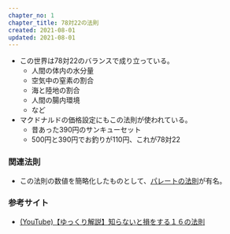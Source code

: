 ```yaml
---
chapter_no: 1
chapter_title: 78対22の法則
created: 2021-08-01
updated: 2021-08-01
---
```

- この世界は78対22のバランスで成り立っている。
  - 人間の体内の水分量
  - 空気中の窒素の割合
  - 海と陸地の割合
  - 人間の腸内環境
  - など
- マクドナルドの価格設定にもこの法則が使われている。
  - 昔あった390円のサンキューセット
  - 500円と390円でお釣りが110円、これが78対22

### 関連法則
- この法則の数値を簡略化したものとして、[パレートの法則](#パレートの法則)が有名。

### 参考サイト
- [(YouTube)【ゆっくり解説】知らないと損をする１６の法則](https://www.youtube.com/watch?v=FOP3u6sBH-I)
